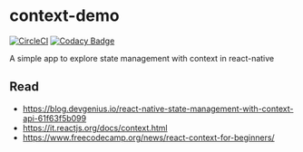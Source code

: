 # context-demo

[![CircleCI](https://dl.circleci.com/status-badge/img/gh/iubar/context-demo/tree/master.svg?style=svg)](https://dl.circleci.com/status-badge/redirect/gh/iubar/context-demo/tree/master)
[![Codacy Badge](https://app.codacy.com/project/badge/Grade/d64d5b0c48fe4f008b6c5be195286dd9)](https://www.codacy.com/gh/iubar/context-demo/dashboard)

A simple app to explore state management with context in react-native

## Read

* https://blog.devgenius.io/react-native-state-management-with-context-api-61f63f5b099
* https://it.reactjs.org/docs/context.html
* https://www.freecodecamp.org/news/react-context-for-beginners/